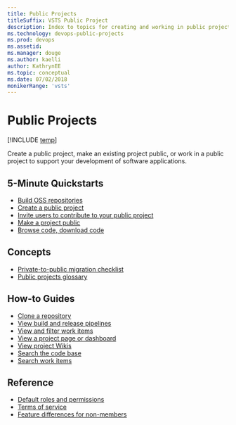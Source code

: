 ```yaml
---
title: Public Projects 
titleSuffix: VSTS Public Project 
description: Index to topics for creating and working in public projects for Visual Studio Team Services (VSTS)
ms.technology: devops-public-projects
ms.prod: devops
ms.assetid: 
ms.manager: douge
ms.author: kaelli
author: KathrynEE
ms.topic: conceptual
ms.date: 07/02/2018
monikerRange: 'vsts'
---
```


# Public Projects 

[!INCLUDE [temp](_shared/version-public-projects.md)]  

Create a public project, make an existing project public, or work in a public project to support your development of software applications.  


## 5-Minute Quickstarts  

* [Build OSS repositories](../../pipelines/build/ci-public.md?toc=/vsts/organizations/public/toc.json&bc=/vsts/organizations/public/breadcrumb/toc.json)
* [Create a public project](create-public-project.md)
* [Invite users to contribute to your public project](invite-users-public.md)
* [Make a project public](make-project-public.md)
* [Browse code, download code](browse-code-public.md)

## Concepts
* [Private-to-public migration checklist](migration-checklist.md)
* [Public projects glossary](glossary-public.md)

## How-to Guides
* [Clone a repository](clone-git-repo-public.md)
* [View build and release pipelines](view-build-release-public.md) 
* [View and filter work items](view-filter-work-items-public.md)
* [View a project page or dashboard](view-project-dashboard-public.md)
* [View project Wikis](view-wiki-public.md)  
* [Search the code base](code-search-public.md)  
* [Search work items](work-item-search-public.md)   

## Reference

* [Default roles and permissions](default-roles-access-public.md) 
* [Terms of service](service-limits-public.md)
* [Feature differences for non-members](feature-differences.md) 